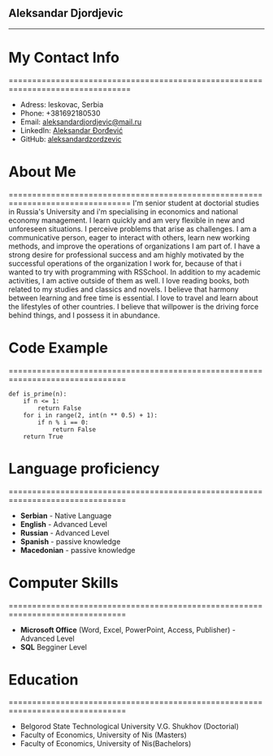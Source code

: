 ## Aleksandar Djordjevic
--------------------------------------------------------------------------------

# My Contact Info
================================================================================
* Adress: leskovac, Serbia
* Phone: +381692180530
* Email: aleksandardjordjevic@mail.ru
* LinkedIn: [Aleksandar Đorđević](https://www.linkedin.com/in/aleksandar-%C4%91or%C4%91evi%C4%87-90150013b/)
* GitHub: [aleksandardzordzevic](https://github.com/aleksandardzordzevic) 
# About Me
================================================================================
I'm senior student at doctorial studies in Russia's University and i'm specialising in economics and national economy management.  I learn quickly and am very flexible in new and unforeseen situations. I perceive problems that arise as challenges. I am a communicative person, eager to interact with others, learn new working methods, and improve the operations of organizations I am part of. I have a strong desire for professional success and am highly motivated by the successful operations of the organization I work for, because of that i wanted to try with programming with RSSchool.
In addition to my academic activities, I am active outside of them as well. I love reading books, both related to my studies and classics and novels. I believe that harmony between learning and free time is essential. I love to travel and learn about the lifestyles of other countries. I believe that willpower is the driving force behind things, and I possess it in abundance. 

# Code Example
===============================================================================
``` 
def is_prime(n):
    if n <= 1:
        return False
    for i in range(2, int(n ** 0.5) + 1):
        if n % i == 0:
            return False
    return True
```

# Language proficiency
===============================================================================
* __Serbian__ - Native Language
* __English__ - Advanced Level
* __Russian__ - Advanced Level
* __Spanish__ - passive knowledge
* __Macedonian__ - passive knowledge

# Computer Skills
=============================================================================== 
* __Microsoft Office__ (Word, Excel, PowerPoint, Access, Publisher) - Advanced Level
* __SQL__ Begginer Level

# Education
===============================================================================
* Belgorod State Technological University V.G. Shukhov (Doctorial)
* Faculty of Economics, University of Nis (Masters)
* Faculty of Economics, University of Nis(Bachelors)